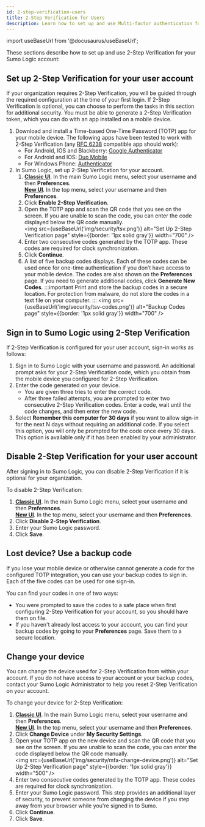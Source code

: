 ```yaml
---
id: 2-step-verification-users
title: 2-Step Verification for Users
description: Learn how to set up and use Multi-factor authentication for your user account.
---
```


import useBaseUrl from '@docusaurus/useBaseUrl';

These sections describe how to set up and use 2-Step Verification for your Sumo Logic account:

## Set up 2-Step Verification for your user account

If your organization requires 2-Step Verification, you will be guided through the required configuration at the time of your first login. If 2-Step Verification is optional, you can choose to perform the tasks in this section for additional security. You must be able to generate a 2-Step Verification token, which you can do with an app installed on a mobile device.

1. Download and install a Time-based One-Time Password (TOTP) app for your mobile device. The following apps have been tested to work with 2-Step Verification (any [RFC 6238](https://tools.ietf.org/html/rfc6238) compatible app should work): 
    * For Android, IOS and Blackberry: [Google Authenticator](https://support.google.com/accounts/answer/1066447?hl=en)
    * For Android and IOS: [Duo Mobile](https://duo.com/product/trusted-users/two-factor-authentication/duo-mobile)
    * For Windows Phone: [Authenticator](https://www.microsoft.com/en-us/store/p/authenticator/9wzdncrfj3rj)
1. In Sumo Logic, set up 2-Step Verification for your account.
   1. [**Classic UI**](/docs/get-started/sumo-logic-ui-classic). In the main Sumo Logic menu, select your username and then **Preferences**. <br/>[**New UI**](/docs/get-started/sumo-logic-ui). In the top menu, select your username and then **Preferences**. 
   1. Click **Enable 2-Step Verification**.
   1. Open the TOTP app and scan the QR code that you see on the screen. If you are unable to scan the code, you can enter the code displayed below the QR code manually. <br/><img src={useBaseUrl('img/security/tsv.png')} alt="Set Up 2-Step Verification page" style={{border: '1px solid gray'}} width="700" />
   1. Enter two consecutive codes generated by the TOTP app. These codes are required for clock synchronization.
   1. Click **Continue**.
   1. A list of five backup codes displays. Each of these codes can be used once for one-time authentication if you don’t have access to your mobile device. The codes are also shown on the **Preferences** page. If you need to generate additional codes, click **Generate New Codes**.
         :::important
         Print and store the backup codes in a secure location. For protection from malware, do not store the codes in a text file on your computer.
         ::: 
         <img src={useBaseUrl('img/security/tsv-codes.png')} alt="Backup Codes page" style={{border: '1px solid gray'}} width="700" />

## Sign in to Sumo Logic using 2-Step Verification

If 2-Step Verification is configured for your user account, sign-in works as follows:

1. Sign in to Sumo Logic with your username and password. An additional prompt asks for your 2-Step Verification code, which you obtain from the mobile device you configured for 2-Step Verification.
1. Enter the code generated on your device. 
   * You are given three tries to enter the correct code. 
   * After three failed attempts, you are prompted to enter two consecutive 2-Step Verification codes. Enter a code, wait until the code changes, and then enter the new code.
1. Select **Remember this computer for 30 days** if you want to allow sign-in for the next N days without requiring an additional code. If you select this option, you will only be prompted for the code once every 30 days. This option is available only if it has been enabled by your administrator.

## Disable 2-Step Verification for your user account

After signing in to Sumo Logic, you can disable 2-Step Verification if it is optional for your organization. 

To disable 2-Step Verification:

1. [**Classic UI**](/docs/get-started/sumo-logic-ui-classic). In the main Sumo Logic menu, select your username and then **Preferences**. <br/>[**New UI**](/docs/get-started/sumo-logic-ui). In the top menu, select your username and then **Preferences**. 
1. Click **Disable 2-Step Verification**.
1. Enter your Sumo Logic password.
1. Click **Save**.

## Lost device? Use a backup code

If you lose your mobile device or otherwise cannot generate a code for the configured TOTP integration, you can use your backup codes to sign in. Each of the five codes can be used for one sign-in.

You can find your codes in one of two ways:

* You were prompted to save the codes to a safe place when first configuring 2-Step Verification for your account, so you should have them on file.
* If you haven't already lost access to your account, you can find your backup codes by going to your **Preferences** page. Save them to a secure location.

## Change your device

You can change the device used for 2-Step Verification from within your account. If you do not have access to your account or your backup codes, contact your Sumo Logic Administrator to help you reset 2-Step Verification on your account. 

To change your device for 2-Step Verification:

1. [**Classic UI**](/docs/get-started/sumo-logic-ui-classic). In the main Sumo Logic menu, select your username and then **Preferences**. <br/>[**New UI**](/docs/get-started/sumo-logic-ui). In the top menu, select your username and then **Preferences**. 
1. Click **Change Device** under **My Security Settings**.
1. Open your TOTP app on the new device and scan the QR code that you see on the screen. If you are unable to scan the code, you can enter the code displayed below the QR code manually. <br/><img src={useBaseUrl('img/security/mfa-change-device.png')} alt="Set Up 2-Step Verification page" style={{border: '1px solid gray'}} width="500" />
1. Enter two consecutive codes generated by the TOTP app. These codes are required for clock synchronization.
1. Enter your Sumo Logic password. This step provides an additional layer of security, to prevent someone from changing the device if you step away from your browser while you're signed in to Sumo.
1. Click **Continue**.
1. Click **Save**.

 
